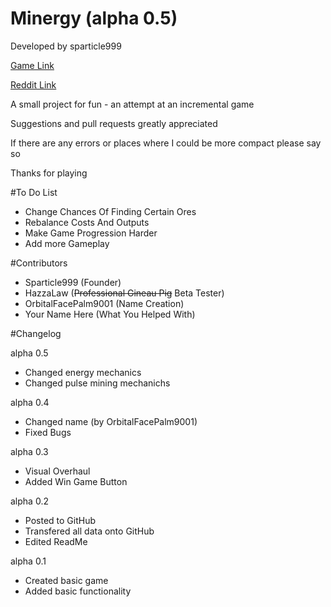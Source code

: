 # Minergy (alpha 0.5)

Developed by sparticle999

[Game Link](http://sparticle999.github.io/Minergy/)

[Reddit Link](https://www.reddit.com/r/incremental_games/comments/4b3lzx/oreminer_alpha/)

A small project for fun - an attempt at an incremental game

Suggestions and pull requests greatly appreciated

If there are any errors or places where I could be more compact please say so

Thanks for playing

#To Do List

- Change Chances Of Finding Certain Ores
- Rebalance Costs And Outputs
- Make Game Progression Harder
- Add more Gameplay

#Contributors

- Sparticle999 (Founder)
- HazzaLaw (~~Professional Gineau Pig~~ Beta Tester)
- OrbitalFacePalm9001 (Name Creation)
- Your Name Here (What You Helped With)

#Changelog

alpha 0.5
- Changed energy mechanics
- Changed pulse mining mechanichs

alpha 0.4
- Changed name (by OrbitalFacePalm9001)
- Fixed Bugs

alpha 0.3
- Visual Overhaul
- Added Win Game Button

alpha 0.2
- Posted to GitHub
- Transfered all data onto GitHub
- Edited ReadMe

alpha 0.1
- Created basic game
- Added basic functionality
